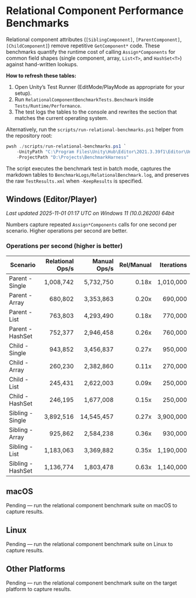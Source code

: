 # Relational Component Performance Benchmarks

Relational component attributes (`[SiblingComponent]`, `[ParentComponent]`, `[ChildComponent]`) remove repetitive `GetComponent*` code. These benchmarks quantify the runtime cost of calling `Assign*Components` for common field shapes (single component, array, `List<T>`, and `HashSet<T>`) against hand-written lookups.

**How to refresh these tables:**

1. Open Unity’s Test Runner (EditMode/PlayMode as appropriate for your setup).
2. Run `RelationalComponentBenchmarkTests.Benchmark` inside `Tests/Runtime/Performance`.
3. The test logs the tables to the console and rewrites the section that matches the current operating system.

Alternatively, run the `scripts/run-relational-benchmarks.ps1` helper from the repository root:

```powershell
pwsh ./scripts/run-relational-benchmarks.ps1 `
    -UnityPath "C:\Program Files\Unity\Hub\Editor\2021.3.39f1\Editor\Unity.exe" `
    -ProjectPath "D:\Projects\BenchmarkHarness"
```

The script executes the benchmark test in batch mode, captures the markdown tables to `BenchmarkLogs/RelationalBenchmark.log`, and preserves the raw `TestResults.xml` when `-KeepResults` is specified.

## Windows (Editor/Player)

<!-- RELATIONAL_COMPONENTS_WINDOWS_START -->

_Last updated 2025-11-01 01:17 UTC on Windows 11 (10.0.26200) 64bit_

Numbers capture repeated `Assign*Components` calls for one second per scenario.
Higher operations per second are better.

### Operations per second (higher is better)

| Scenario          | Relational Ops/s | Manual Ops/s | Rel/Manual | Iterations |
| ----------------- | ---------------: | -----------: | ---------: | ---------: |
| Parent - Single   |        1,008,742 |    5,732,750 |      0.18x |  1,010,000 |
| Parent - Array    |          680,802 |    3,353,863 |      0.20x |    690,000 |
| Parent - List     |          763,803 |    4,293,490 |      0.18x |    770,000 |
| Parent - HashSet  |          752,377 |    2,946,458 |      0.26x |    760,000 |
| Child - Single    |          943,852 |    3,456,837 |      0.27x |    950,000 |
| Child - Array     |          260,230 |    2,382,860 |      0.11x |    270,000 |
| Child - List      |          245,431 |    2,622,003 |      0.09x |    250,000 |
| Child - HashSet   |          246,195 |    1,677,008 |      0.15x |    250,000 |
| Sibling - Single  |        3,892,516 |   14,545,457 |      0.27x |  3,900,000 |
| Sibling - Array   |          925,862 |    2,584,238 |      0.36x |    930,000 |
| Sibling - List    |        1,183,063 |    3,369,882 |      0.35x |  1,190,000 |
| Sibling - HashSet |        1,136,774 |    1,803,478 |      0.63x |  1,140,000 |

<!-- RELATIONAL_COMPONENTS_WINDOWS_END -->

## macOS

<!-- RELATIONAL_COMPONENTS_MACOS_START -->

Pending — run the relational component benchmark suite on macOS to capture results.

<!-- RELATIONAL_COMPONENTS_MACOS_END -->

## Linux

<!-- RELATIONAL_COMPONENTS_LINUX_START -->

Pending — run the relational component benchmark suite on Linux to capture results.

<!-- RELATIONAL_COMPONENTS_LINUX_END -->

## Other Platforms

<!-- RELATIONAL_COMPONENTS_OTHER_START -->

Pending — run the relational component benchmark suite on the target platform to capture results.

<!-- RELATIONAL_COMPONENTS_OTHER_END -->

